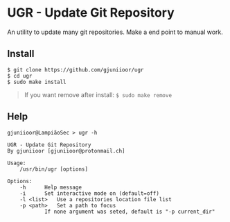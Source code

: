 # UGR - Update Git Repository

An utility to update many git repositories. Make a end point to manual work.

## Install

```
$ git clone https://github.com/gjuniioor/ugr
$ cd ugr
$ sudo make install
```

> If you want remove after install: `$ sudo make remove`

## Help

```
gjuniioor@LampiãoSec > ugr -h

UGR - Update Git Repository 
By gjuniioor [gjuniioor@protonmail.ch]

Usage: 
	/usr/bin/ugr [options] 

Options: 
	-h		Help message 
	-i		Set interactive mode on (default=off) 
	-l <list>	Use a repositories location file list 
	-p <path>	Set a path to focus 
			If none argument was seted, default is "-p current_dir"
```
